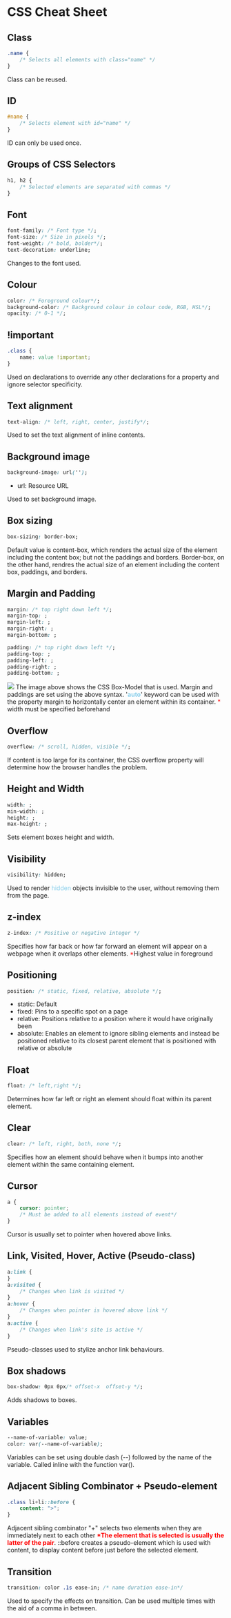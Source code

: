 # CSS Cheat Sheet
## Class
```CSS
.name {
    /* Selects all elements with class="name" */
}
```
Class can be reused.

## ID
```CSS
#name {
    /* Selects element with id="name" */
}
```
ID can only be used once.

## Groups of CSS Selectors
```CSS
h1, h2 {
    /* Selected elements are separated with commas */
}
```

## Font
```CSS 
font-family: /* Font type */;
font-size: /* Size in pixels */;
font-weight: /* bold, bolder*/;
text-decoration: underline;
```
Changes to the font used.

## Colour
```CSS
color: /* Foreground colour*/;
background-color: /* Background colour in colour code, RGB, HSL*/;
opacity: /* 0-1 */;
```

## !important
```css
.class {
    name: value !important;
}
```
Used on declarations to override any other declarations for a property and ignore selector specificity.

## Text alignment
```css
text-align: /* left, right, center, justify*/;
```
Used to set the text alignment of inline contents.

## Background image
```css
background-image: url('');
```
<ul>
    <li>url: Resource URL</li>
</ul>
Used to set background image.

## Box sizing
```css
box-sizing: border-box;
```
Default value is content-box, which renders the actual size of the element including the content box; but not the paddings and borders. Border-box, on the other hand, rendres the actual size of an element including the content box, paddings, and borders.

## Margin and Padding
```css
margin: /* top right down left */;
margin-top: ;
margin-left: ;
margin-right: ;
margin-bottom: ;

padding: /* top right down left */;
padding-top: ;
padding-left: ;
padding-right: ;
padding-bottom: ;
```
<img src='https://media.geeksforgeeks.org/wp-content/uploads/box-model-1.png'>
The image above shows the CSS Box-Model that is used. Margin and paddings are set using the above syntax. '<strong style='color: skyblue;'>auto</strong>'  keyword can be used with the property margin to horizontally center an element within its container.<span style='color: red'> * </span>width must be specified beforehand

## Overflow
```css
overflow: /* scroll, hidden, visible */;
```
If content is too large for its container, the CSS overflow property will determine how the browser handles the problem.

## Height and Width
```css
width: ;
min-width: ;
height: ;
max-height: ;
```
Sets element boxes height and width.

## Visibility
```css
visibility: hidden;
```
Used to render <span style='color: skyblue'>hidden</span> objects invisible to the user, without removing them from the page.

## z-index
```css
z-index: /* Positive or negative integer */
```
Specifies how far back or how far forward an element will appear on a webpage when it overlaps other elements.
<span style='color: red;'>*</span>Highest value in foreground

## Positioning
```css
position: /* static, fixed, relative, absolute */;
```
<ul>
    <li>static: Default</li>
    <li>fixed: Pins to a specific spot on a page</li>
    <li>relative: Positions relative to a position where it would have originally been</li>
    <li>absolute: Enables an element to ignore sibling elements and instead be positioned relative to its closest parent element that is positioned with relative or absolute</li>
</ul>

## Float
```css
float: /* left,right */;
```
Determines how far left or right an element should float within its parent element.

## Clear
```css
clear: /* left, right, both, none */;
```
Specifies how an element should behave when it bumps into another element within the same containing element.

## Cursor
```css
a {
    cursor: pointer;
    /* Must be added to all elements instead of event*/
}

```
Cursor is usually set to pointer when hovered above links.

## Link, Visited, Hover, Active (Pseudo-class)
```css
a:link {
}
a:visited {
    /* Changes when link is visited */
}
a:hover {
    /* Changes when pointer is hovered above link */
}
a:active {
    /* Changes when link's site is active */
}
```
Pseudo-classes used to stylize anchor link behaviours.

## Box shadows
```css
box-shadow: 0px 0px/* offset-x  offset-y */;
```
Adds shadows to boxes.

## Variables
```css
--name-of-variable: value;
color: var(--name-of-variable);
```
Variables can be set using double dash (--) followed by the name of the variable. Called inline with the function var().

## Adjacent Sibling Combinator + Pseudo-element
```css
.class li+li::before {
    content: ">";
}
```
Adjacent sibling combinator "+" selects two elements when they are immediately next to each other <strong style='color: red;'>*The element that is selected is usually the latter of the pair</strong>. ::before creates a pseudo-element which is used with content, to display content before just before the selected element.

## Transition
```css
transition: color .1s ease-in; /* name duration ease-in*/
```
Used to specify the effects on transition. Can be used multiple times with the aid of a comma in between.
